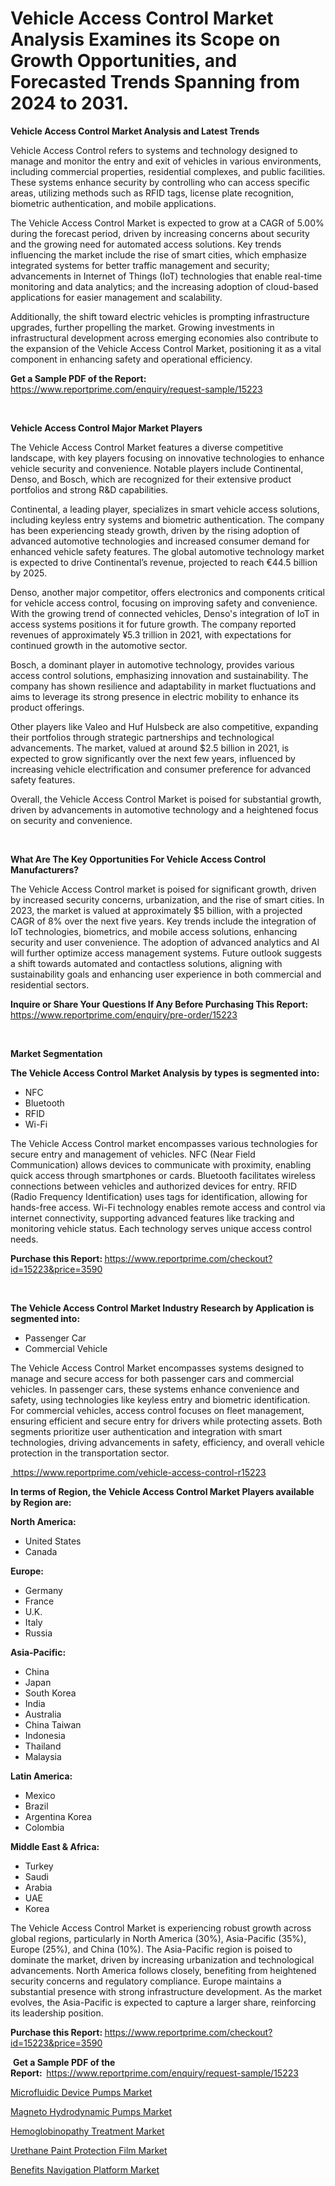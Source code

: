 <p><h1>Vehicle Access Control Market Analysis Examines its Scope on Growth Opportunities, and Forecasted Trends Spanning from 2024 to 2031.</h1></p><p><strong>Vehicle Access Control Market Analysis and Latest Trends</strong></p>
<p><p>Vehicle Access Control refers to systems and technology designed to manage and monitor the entry and exit of vehicles in various environments, including commercial properties, residential complexes, and public facilities. These systems enhance security by controlling who can access specific areas, utilizing methods such as RFID tags, license plate recognition, biometric authentication, and mobile applications.</p><p>The Vehicle Access Control Market is expected to grow at a CAGR of 5.00% during the forecast period, driven by increasing concerns about security and the growing need for automated access solutions. Key trends influencing the market include the rise of smart cities, which emphasize integrated systems for better traffic management and security; advancements in Internet of Things (IoT) technologies that enable real-time monitoring and data analytics; and the increasing adoption of cloud-based applications for easier management and scalability.</p><p>Additionally, the shift toward electric vehicles is prompting infrastructure upgrades, further propelling the market. Growing investments in infrastructural development across emerging economies also contribute to the expansion of the Vehicle Access Control Market, positioning it as a vital component in enhancing safety and operational efficiency.</p></p>
<p><strong>Get a Sample PDF of the Report:&nbsp;</strong> <a href="https://www.reportprime.com/enquiry/request-sample/15223?utm_campaign=1094&utm_medium=2&utm_source=Github&utm_content=ia&utm_term=28102024&utm_id=vehicle-access-control">https://www.reportprime.com/enquiry/request-sample/15223</a></p>
<p>&nbsp;</p>
<p><strong>Vehicle Access Control Major Market Players</strong></p>
<p><p>The Vehicle Access Control Market features a diverse competitive landscape, with key players focusing on innovative technologies to enhance vehicle security and convenience. Notable players include Continental, Denso, and Bosch, which are recognized for their extensive product portfolios and strong R&D capabilities.</p><p>Continental, a leading player, specializes in smart vehicle access solutions, including keyless entry systems and biometric authentication. The company has been experiencing steady growth, driven by the rising adoption of advanced automotive technologies and increased consumer demand for enhanced vehicle safety features. The global automotive technology market is expected to drive Continental’s revenue, projected to reach €44.5 billion by 2025.</p><p>Denso, another major competitor, offers electronics and components critical for vehicle access control, focusing on improving safety and convenience. With the growing trend of connected vehicles, Denso's integration of IoT in access systems positions it for future growth. The company reported revenues of approximately ¥5.3 trillion in 2021, with expectations for continued growth in the automotive sector.</p><p>Bosch, a dominant player in automotive technology, provides various access control solutions, emphasizing innovation and sustainability. The company has shown resilience and adaptability in market fluctuations and aims to leverage its strong presence in electric mobility to enhance its product offerings.</p><p>Other players like Valeo and Huf Hulsbeck are also competitive, expanding their portfolios through strategic partnerships and technological advancements. The market, valued at around $2.5 billion in 2021, is expected to grow significantly over the next few years, influenced by increasing vehicle electrification and consumer preference for advanced safety features.</p><p>Overall, the Vehicle Access Control Market is poised for substantial growth, driven by advancements in automotive technology and a heightened focus on security and convenience.</p></p>
<p>&nbsp;</p>
<p><strong>What Are The Key Opportunities For Vehicle Access Control Manufacturers?</strong></p>
<p><p>The Vehicle Access Control market is poised for significant growth, driven by increased security concerns, urbanization, and the rise of smart cities. In 2023, the market is valued at approximately $5 billion, with a projected CAGR of 8% over the next five years. Key trends include the integration of IoT technologies, biometrics, and mobile access solutions, enhancing security and user convenience. The adoption of advanced analytics and AI will further optimize access management systems. Future outlook suggests a shift towards automated and contactless solutions, aligning with sustainability goals and enhancing user experience in both commercial and residential sectors.</p></p>
<p><strong>Inquire or Share Your Questions If Any Before Purchasing This Report:</strong> <a href="https://www.reportprime.com/enquiry/pre-order/15223?utm_campaign=1094&utm_medium=2&utm_source=Github&utm_content=ia&utm_term=28102024&utm_id=vehicle-access-control">https://www.reportprime.com/enquiry/pre-order/15223</a></p>
<p>&nbsp;</p>
<p><strong>Market Segmentation</strong></p>
<p><strong>The Vehicle Access Control Market Analysis by types is segmented into:</strong></p>
<p><ul><li>NFC</li><li>Bluetooth</li><li>RFID</li><li>Wi-Fi</li></ul></p>
<p><p>The Vehicle Access Control market encompasses various technologies for secure entry and management of vehicles. NFC (Near Field Communication) allows devices to communicate with proximity, enabling quick access through smartphones or cards. Bluetooth facilitates wireless connections between vehicles and authorized devices for entry. RFID (Radio Frequency Identification) uses tags for identification, allowing for hands-free access. Wi-Fi technology enables remote access and control via internet connectivity, supporting advanced features like tracking and monitoring vehicle status. Each technology serves unique access control needs.</p></p>
<p><strong>Purchase this Report:&nbsp;</strong><a href="https://www.reportprime.com/checkout?id=15223&price=3590&utm_campaign=1094&utm_medium=2&utm_source=Github&utm_content=ia&utm_term=28102024&utm_id=vehicle-access-control">https://www.reportprime.com/checkout?id=15223&price=3590</a></p>
<p>&nbsp;</p>
<p><strong>The Vehicle Access Control Market Industry Research by Application is segmented into:</strong></p>
<p><ul><li>Passenger Car</li><li>Commercial Vehicle</li></ul></p>
<p><p>The Vehicle Access Control Market encompasses systems designed to manage and secure access for both passenger cars and commercial vehicles. In passenger cars, these systems enhance convenience and safety, using technologies like keyless entry and biometric identification. For commercial vehicles, access control focuses on fleet management, ensuring efficient and secure entry for drivers while protecting assets. Both segments prioritize user authentication and integration with smart technologies, driving advancements in safety, efficiency, and overall vehicle protection in the transportation sector.</p></p>
<p><a href="https://www.reportprime.com/vehicle-access-control-r15223?utm_campaign=1094&utm_medium=2&utm_source=Github&utm_content=ia&utm_term=28102024&utm_id=vehicle-access-control">&nbsp;https://www.reportprime.com/vehicle-access-control-r15223</a></p>
<p><strong>In terms of Region, the Vehicle Access Control Market Players available by Region are:</strong></p>
<p>
    <p> <strong> North America: </strong>
        <ul>
            <li>United States</li>
            <li>Canada</li>
        </ul>
        </p> 
    <p> <strong> Europe: </strong>
        <ul>
            <li>Germany</li>
            <li>France</li>
            <li>U.K.</li>
            <li>Italy</li>
            <li>Russia</li>
        </ul>
        </p> 
    <p> <strong> Asia-Pacific: </strong>
        <ul>
            <li>China</li>
            <li>Japan</li>
            <li>South Korea</li>
            <li>India</li>
            <li>Australia</li>
            <li>China Taiwan</li>
            <li>Indonesia</li>
            <li>Thailand</li>
            <li>Malaysia</li>
        </ul>
        </p> 
    <p> <strong> Latin America: </strong>
        <ul>
            <li>Mexico</li>
            <li>Brazil</li>
            <li>Argentina Korea</li>
            <li>Colombia</li>
        </ul>
        </p> 
    <p> <strong> Middle East & Africa: </strong>
        <ul>
            <li>Turkey</li>
            <li>Saudi</li>
            <li>Arabia</li>
            <li>UAE</li>
            <li>Korea</li>
        </ul>
    </p>
    </p>
<p><p>The Vehicle Access Control Market is experiencing robust growth across global regions, particularly in North America (30%), Asia-Pacific (35%), Europe (25%), and China (10%). The Asia-Pacific region is poised to dominate the market, driven by increasing urbanization and technological advancements. North America follows closely, benefiting from heightened security concerns and regulatory compliance. Europe maintains a substantial presence with strong infrastructure development. As the market evolves, the Asia-Pacific is expected to capture a larger share, reinforcing its leadership position.</p></p>
<p><strong>Purchase this Report: </strong><a href="https://www.reportprime.com/checkout?id=15223&price=3590&utm_campaign=1094&utm_medium=2&utm_source=Github&utm_content=ia&utm_term=28102024&utm_id=vehicle-access-control">https://www.reportprime.com/checkout?id=15223&price=3590</a></p>
<p>&nbsp;<strong>Get a Sample PDF of the Report:&nbsp;&nbsp;</strong><a href="https://www.reportprime.com/enquiry/request-sample/15223?utm_campaign=1094&utm_medium=2&utm_source=Github&utm_content=ia&utm_term=28102024&utm_id=vehicle-access-control">https://www.reportprime.com/enquiry/request-sample/15223</a></p>
<p><strong></strong></p>
<p><p><a href="https://issuu.com/reportprime-2/docs/microfluidic-device-pumps-market-si_e55078469c432a?utm_campaign=1094&utm_medium=2&utm_source=Github&utm_content=ia&utm_term=28102024&utm_id=vehicle-access-control">Microfluidic Device Pumps Market</a></p><p><a href="https://issuu.com/reportprime-2/docs/magneto-hydrodynamic-pumps-market-s_77209b6d3e6360?utm_campaign=1094&utm_medium=2&utm_source=Github&utm_content=ia&utm_term=28102024&utm_id=vehicle-access-control">Magneto Hydrodynamic Pumps Market</a></p><p><a href="https://github.com/OrlandoHBarks/Market-Research-Report-List-1/blob/main/hemoglobinopathy-treatment-market.md?utm_campaign=1094&utm_medium=2&utm_source=Github&utm_content=ia&utm_term=28102024&utm_id=vehicle-access-control">Hemoglobinopathy Treatment Market</a></p><p><a href="https://www.linkedin.com/pulse/urethane-paint-protection-film-market-trends-detailed-study-o04xe?utm_campaign=1094&utm_medium=2&utm_source=Github&utm_content=ia&utm_term=28102024&utm_id=vehicle-access-control">Urethane Paint Protection Film Market</a></p><p><a href="https://github.com/NathanColeman327/Market-Research-Report-List-1/blob/main/benefits-navigation-platform-market.md?utm_campaign=1094&utm_medium=2&utm_source=Github&utm_content=ia&utm_term=28102024&utm_id=vehicle-access-control">Benefits Navigation Platform Market</a></p></p>